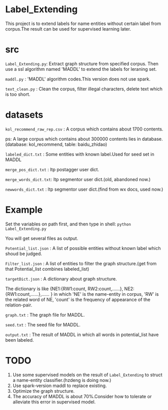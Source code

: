 # Label_Extending
This project is to extend labels for name entities without certain label from corpus.The result can be used for supervised learning later.
# src

`Label_Extending.py`: Extract graph structure from specified corpus. Then use a ssl algorithm named 'MADDL' to extend the labels for leraning set.

`maddl.py` : 'MADDL' algorithm codes.This version does not use spark.

`text_clean.py` : Clean the corpus, filter illegal characters, delete text which is too short.

# datasets

`kol_recommend_raw_rep.csv` : A corpus which contains about 1700 contents.

ps: A large corpus which contains about 300000 contents lies in database.(database: kol_recommend, table: baidu_zhidao)

`labeled_dict.txt` : Some entities with known label.Used for seed set in MADDL

`merge_pos_dict.txt` : ltp postagger user dict.

`merge_words_dict.txt`: ltp segmentor user dict.(old, abandoned now.)

`newwords_dict.txt` : ltp segmentor user dict.(find from wx docs, used now.)

# Example

Set the variables on path first, and then type in shell:
`python Label_Extending.py`

You will get several files as output.

`Potential_list.json` : A list of possible entities without known label which shoud be judged.  

`Filter_list.json` : A list of entities to filter the graph structure.(get from that  Potential_list combines labeled_list)

`targetDict.json` : A dictionary about graph structure.

The dictionary is like  {NE1:{RW1:count, RW2:count,……}, NE2:{RW1:count,……},…… } in which 'NE' is the name-entity in corpus, 'RW' is the related word of NE, 'count' is the frequency of appearance of the relation-pair.

`graph.txt` : The graph file for MADDL.

`seed.txt` : The seed file for MADDL.

`output.txt` : The result of MADDL in which all words in potential_list have been labeled. 

# TODO
1. Use some supervised models on the result of `Label_Extending` to struct a name-entity classifier.(hzdeng is doing now.)
2. Use spark-version maddl to replace existing.
3. Optimize the graph structure.
4. The accuracy of MADDL is about 70%.Consider how to tolerate or alleviate this error in supervised model.
 
